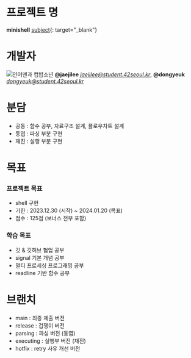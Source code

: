 # 프로젝트 명
**minishell**  [subject](https://cdn.intra.42.fr/pdf/pdf/115374/en.subject.pdf){: target="_blank"}

# 개발자
![인어맨과 컵밥소년](https://github.com/yupab3/minishell/assets/100816515/e9788c80-4373-4e0d-b768-458cf6706e20)
**@jaejilee** *<jaejilee@student.42seoul.kr>*, **@dongyeuk** *<dongyeuk@student.42seoul.kr>*

# 분담
- 공동 : 함수 공부, 자료구조 설계, 플로우차트 설계
- 동엽 : 파싱 부분 구현
- 재진 : 실행 부분 구현

# 목표
### 프로젝트 목표
- shell 구현
- 기한 : 2023.12.30 (시작) ~ 2024.01.20 (목표)
- 점수 : 125점 (보너스 전부 포함)

### 학습 목표
- 깃 & 깃허브 협업 공부
- signal 기본 개념 공부
- 멀티 프로세싱 프로그래밍 공부
- readline 기반 함수 공부

# 브랜치
- main       : 최종 제출 버전
- release    : 겁쟁이 버전
- parsing    : 파싱 버전 (동엽)
- executing  : 실행부 버전 (재진)
- hotfix     : retry 사유 개선 버전
